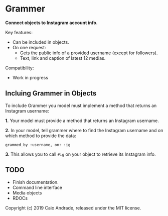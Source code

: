 Grammer
========

**Connect objects to Instagram account info.**

Key features:

* Can be included in objects.
* On one request:
  * Gets the public info of a provided username (except for followers).
  * Text, link and caption of latest 12 medias.

Compatibility:

* Work in progress


Incluing Grammer in Objects
-----------------

To include Grammer you model must implement a method that returns an Instagram username:

**1.** Your model must provide a method that returns an Instagram username.

**2.** In your model, tell grammer where to find the Instagram username and on which method to provide the data:

    grammed_by :username, on: :ig

**3.** This allows you to call `#ig` on your object to retrieve its Instagram info.

TODO
------------
* Finish documentation.
* Command line interface
* Media objects
* RDOCs

Copyright (c) 2019 Caio Andrade, released under the MIT license.
